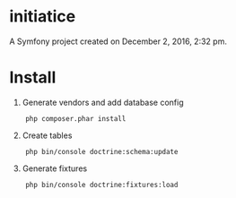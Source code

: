 initiatice
==========

A Symfony project created on December 2, 2016, 2:32 pm.

# Install
1. Generate vendors and add database config
```
    php composer.phar install
```

2. Create tables
```
    php bin/console doctrine:schema:update
```

3. Generate fixtures
```
    php bin/console doctrine:fixtures:load
```